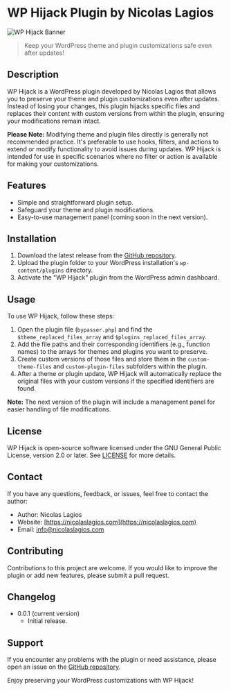 # WP Hijack Plugin by Nicolas Lagios

![WP Hijack Banner](https://nicolaslagios.com/wp-content/uploads/2020/09/profile.jpg)

> Keep your WordPress theme and plugin customizations safe even after updates!

## Description

WP Hijack is a WordPress plugin developed by Nicolas Lagios that allows you to preserve your theme and plugin customizations even after updates. Instead of losing your changes, this plugin hijacks specific files and replaces their content with custom versions from within the plugin, ensuring your modifications remain intact.

**Please Note:** Modifying theme and plugin files directly is generally not recommended practice. It's preferable to use hooks, filters, and actions to extend or modify functionality to avoid issues during updates. WP Hijack is intended for use in specific scenarios where no filter or action is available for making your customizations.

## Features

- Simple and straightforward plugin setup.
- Safeguard your theme and plugin modifications.
- Easy-to-use management panel (coming soon in the next version).

## Installation

1. Download the latest release from the [GitHub repository](https://github.com/nicolaslagios/wp-hijack).
2. Upload the plugin folder to your WordPress installation's `wp-content/plugins` directory.
3. Activate the "WP Hijack" plugin from the WordPress admin dashboard.

## Usage

To use WP Hijack, follow these steps:

1. Open the plugin file (`bypasser.php`) and find the `$theme_replaced_files_array` and `$plugins_replaced_files_array`.
2. Add the file paths and their corresponding identifiers (e.g., function names) to the arrays for themes and plugins you want to preserve.
3. Create custom versions of those files and store them in the `custom-theme-files` and `custom-plugin-files` subfolders within the plugin.
4. After a theme or plugin update, WP Hijack will automatically replace the original files with your custom versions if the specified identifiers are found.

**Note:** The next version of the plugin will include a management panel for easier handling of file modifications.

## License

WP Hijack is open-source software licensed under the GNU General Public License, version 2.0 or later. See [LICENSE](https://www.gnu.org/licenses/gpl-2.0.html) for more details.

## Contact

If you have any questions, feedback, or issues, feel free to contact the author:

- Author: Nicolas Lagios
- Website: [https://nicolaslagios.com](https://nicolaslagios.com)
- Email: info@nicolaslagios.com

## Contributing

Contributions to this project are welcome. If you would like to improve the plugin or add new features, please submit a pull request.

## Changelog

- 0.0.1 (current version)
  - Initial release.

## Support

If you encounter any problems with the plugin or need assistance, please open an issue on the [GitHub repository](https://github.com/nicolaslagios/wp-hijack/issues).

Enjoy preserving your WordPress customizations with WP Hijack!
